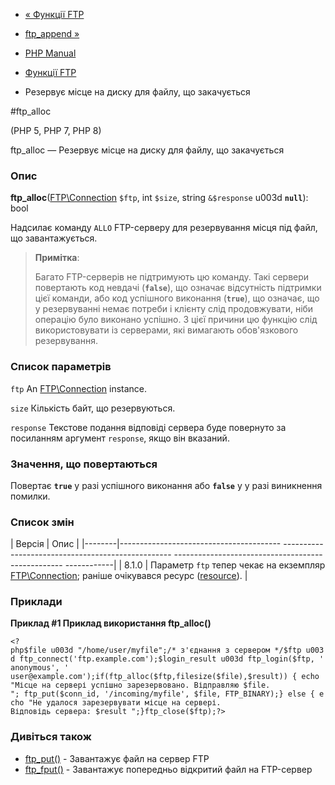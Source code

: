 - [« Функції FTP](ref.ftp.md)
- [ftp_append »](function.ftp-append.md)

- [PHP Manual](index.md)
- [Функції FTP](ref.ftp.md)
- Резервує місце на диску для файлу, що закачується

#ftp_alloc

(PHP 5, PHP 7, PHP 8)

ftp_alloc — Резервує місце на диску для файлу, що закачується

### Опис

**ftp_alloc**([FTP\Connection](class.ftp-connection.md) `$ftp`, int
`$size`, string `&$response` u003d **`null`**): bool

Надсилає команду `ALLO` FTP-серверу для резервування місця під
файл, що завантажується.

> **Примітка**:
>
> Багато FTP-серверів не підтримують цю команду. Такі сервери
> повертають код невдачі (**`false`**), що означає відсутність
> підтримки цієї команди, або код успішного виконання (**`true`**),
> що означає, що у резервуванні немає потреби і клієнту слід
> продовжувати, ніби операцію було виконано успішно. З цієї причини цю
> функцію слід використовувати із серверами, які вимагають
> обов'язкового резервування.

### Список параметрів

`ftp`
An [FTP\Connection](class.ftp-connection.md) instance.

`size`
Кількість байт, що резервуються.

`response`
Текстове подання відповіді сервера буде повернуто за посиланням
аргумент `response`, якщо він вказаний.

### Значення, що повертаються

Повертає **`true`** у разі успішного виконання або **`false`** у
у разі виникнення помилки.

### Список змін

| Версія | Опис |
|--------|---------------------------------------- -------------------------------------------------- -------------------------------------------------- ------------|
| 8.1.0 | Параметр `ftp` тепер чекає на екземпляр [FTP\Connection](class.ftp-connection.md); раніше очікувався ресурс ([resource](language.types.resource.md)). |

### Приклади

**Приклад #1 Приклад використання **ftp_alloc()****

` <?php$file u003d "/home/user/myfile";/* з'єднання з сервером */$ftp u003d ftp_connect('ftp.example.com');$login_result u003d ftp_login($ftp, 'anonymous', ' user@example.com');if(ftp_alloc($ftp,filesize($file),$result)) { echo "Місце на сервері успішно зарезервовано. Відправляю $file.
"; ftp_put($conn_id, '/incoming/myfile', $file, FTP_BINARY);} else { echo "Не удалося зарезервувати місце на сервері. Відповідь сервера: $result
";}ftp_close($ftp);?> `

### Дивіться також

- [ftp_put()](function.ftp-put.md) - Завантажує файл на сервер FTP
- [ftp_fput()](function.ftp-fput.md) - Завантажує попередньо
відкритий файл на FTP-сервер
